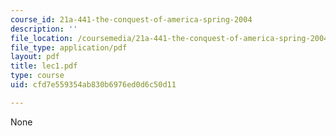 ```yaml
---
course_id: 21a-441-the-conquest-of-america-spring-2004
description: ''
file_location: /coursemedia/21a-441-the-conquest-of-america-spring-2004/cfd7e559354ab830b6976ed0d6c50d11_lec1.pdf
file_type: application/pdf
layout: pdf
title: lec1.pdf
type: course
uid: cfd7e559354ab830b6976ed0d6c50d11

---
```

None